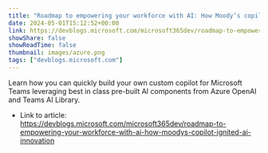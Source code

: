 ```yaml
---
title: "Roadmap to empowering your workforce with AI: How Moody’s copilot ignited AI innovation"
date: 2024-05-01T15:12:52+00:00
link: https://devblogs.microsoft.com/microsoft365dev/roadmap-to-empowering-your-workforce-with-ai-how-moodys-copilot-ignited-ai-innovation
showShare: false
showReadTime: false
thumbnail: images/azure.png
tags: ["devblogs.microsoft.com"]
---
```

Learn how you can quickly build your own custom copilot for Microsoft Teams leveraging best in class pre-built AI components from Azure OpenAI and Teams AI Library.

- Link to article: https://devblogs.microsoft.com/microsoft365dev/roadmap-to-empowering-your-workforce-with-ai-how-moodys-copilot-ignited-ai-innovation